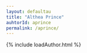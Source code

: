 ```yaml
---
layout: defaultau
title: "Althea Prince"
auhtorId: aprince
permalink: /aprince/
---
```

{% include loadAuthor.html %}
<script>
    $(document).ready(function(){
        showAuthorBio('{{ page.authorId }}');
   });
</script>
